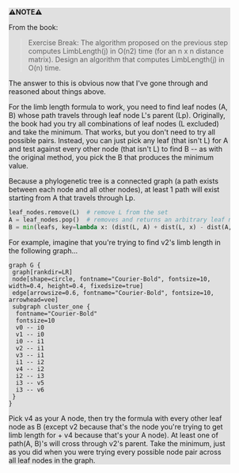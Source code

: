 <div style="margin:2em; background-color: #e0e0e0;">

<strong>⚠️NOTE️️️⚠️</strong>

From the book:

> Exercise Break: The algorithm proposed on the previous step computes LimbLength(j) in O(n2) time (for an n x n distance matrix). Design an algorithm that computes LimbLength(j) in O(n) time.

The answer to this is obvious now that I've gone through and reasoned about things above.

For the limb length formula to work, you need to find leaf nodes (A, B) whose path travels through leaf node L's parent (Lp). Originally, the book had you try all combinations of leaf nodes (L excluded) and take the minimum. That works, but you don't need to try all possible pairs. Instead, you can just pick any leaf (that isn't L) for A and test against every other node (that isn't L) to find B -- as with the original method, you pick the B that produces the minimum value.
   
Because a phylogenetic tree is a connected graph (a path exists between each node and all other nodes), at least 1 path will exist starting from A that travels through Lp.

```python
leaf_nodes.remove(L)  # remove L from the set
A = leaf_nodes.pop()  # removes and returns an arbitrary leaf node
B = min(leafs, key=lambda x: (dist(L, A) + dist(L, x) - dist(A, x)) / 2)
```

For example, imagine that you're trying to find v2's limb length in the following graph...

```{dot}
graph G {
 graph[rankdir=LR]
 node[shape=circle, fontname="Courier-Bold", fontsize=10, width=0.4, height=0.4, fixedsize=true]
 edge[arrowsize=0.6, fontname="Courier-Bold", fontsize=10, arrowhead=vee]
 subgraph cluster_one {
  fontname="Courier-Bold"
  fontsize=10
  v0 -- i0
  v1 -- i0
  i0 -- i1
  v2 -- i1
  v3 -- i1
  i1 -- i2
  v4 -- i2
  i2 -- i3
  i3 -- v5
  i3 -- v6
 }
}
```

Pick v4 as your A node, then try the formula with every other leaf node as B (except v2 because that's the node you're trying to get limb length for + v4 because that's your A node). At least one of path(A, B)'s will cross through v2's parent. Take the minimum, just as you did when you were trying every possible node pair across all leaf nodes in the graph.
</div>

